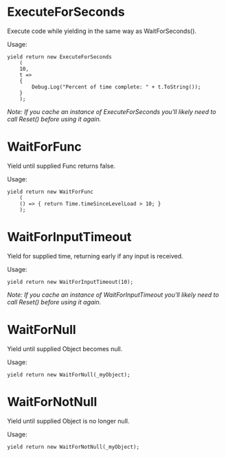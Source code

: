 # ExecuteForSeconds
Execute code while yielding in the same way as WaitForSeconds().

Usage:
```
yield return new ExecuteForSeconds
    (
	10,
	t =>
	{
	    Debug.Log("Percent of time complete: " + t.ToString());
	}
    );
```

_Note: If you cache an instance of ExecuteForSeconds you'll likely need to call Reset() before using it again._


# WaitForFunc
Yield until supplied Func returns false.

Usage:
```
yield return new WaitForFunc
    (
	() => { return Time.timeSinceLevelLoad > 10; }
    );
```


# WaitForInputTimeout
Yield for supplied time, returning early if any input is received.

Usage:
```
yield return new WaitForInputTimeout(10);
```

_Note: If you cache an instance of WaitForInputTimeout you'll likely need to call Reset() before using it again._


# WaitForNull
Yield until supplied Object becomes null.

Usage:
```
yield return new WaitForNull(_myObject);
```


# WaitForNotNull
Yield until supplied Object is no longer null.

Usage:
```
yield return new WaitForNotNull(_myObject);
```
